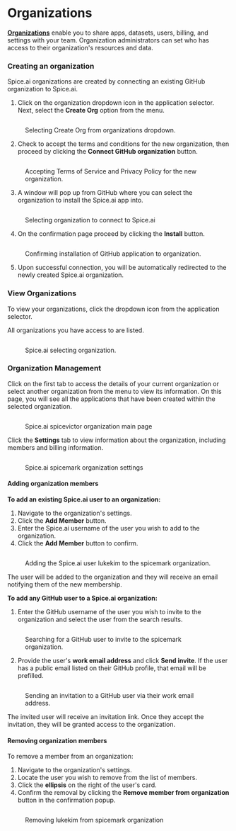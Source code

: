 # Organizations

[**Organizations**](../reference/core-concepts/organizations.md) enable you to share apps, datasets, users, billing, and settings with your team. Organization administrators can set who has access to their organization's resources and data.

### Creating an organization

Spice.ai organizations are created by connecting an existing GitHub organization to Spice.ai.

1. Click on the organization dropdown icon in the application selector. Next, select the **Create Org** option from the menu.

<figure><img src="../.gitbook/assets/CleanShot 2023-10-24 at 6 .00.21@2x.png" alt=""><figcaption><p>Selecting Create Org from organizations dropdown.</p></figcaption></figure>

2. Check to accept the terms and conditions for the new organization, then proceed by clicking the **Connect GitHub organization** button.

<figure><img src="../.gitbook/assets/CleanShot 2023-10-24 at 6 .16.35@2x.png" alt=""><figcaption><p>Accepting Terms of Service and Privacy Policy for the new organization. </p></figcaption></figure>

3. A window will pop up from GitHub where you can select the organization to install the Spice.ai app into.

<figure><img src="../.gitbook/assets/CleanShot 2023-10-24 at 6 .20.32@2x.png" alt=""><figcaption><p>Selecting organization to connect to Spice.ai</p></figcaption></figure>

4. On the confirmation page proceed by clicking the **Install** button.

<figure><img src="../.gitbook/assets/CleanShot 2023-10-24 at 6 .23.05@2x.png" alt=""><figcaption><p>Confirming installation of GitHub application to organization.</p></figcaption></figure>

5. Upon successful connection, you will be automatically redirected to the newly created Spice.ai organization.

### View Organizations

To view your organizations, click the dropdown icon from the application selector.

All organizations you have access to are listed.

<figure><img src="../.gitbook/assets/CleanShot 2023-10-24 at 6 .13.37@2x.png" alt=""><figcaption><p>Spice.ai selecting organization.</p></figcaption></figure>

### Organization Management

Click on the first tab to access the details of your current organization or select another organization from the menu to view its information. On this page, you will see all the applications that have been created within the selected organization.

<figure><img src="../.gitbook/assets/CleanShot 2023-10-24 at 5 .48.36@2x.png" alt=""><figcaption><p>Spice.ai spicevictor organization main page</p></figcaption></figure>

Click the **Settings** tab to view information about the organization, including members and billing information.

<figure><img src="../.gitbook/assets/CleanShot 2023-10-24 at 5 .49.15@2x.png" alt=""><figcaption><p>Spice.ai spicemark organization settings</p></figcaption></figure>

#### Adding organization members

**To add an existing Spice.ai user to an organization:**

1. Navigate to the organization's settings.
2. Click the **Add Member** button.
3. Enter the Spice.ai username of the user you wish to add to the organization.
4. Click the **Add Member** button to confirm.

<figure><img src="../.gitbook/assets/CleanShot 2023-10-24 at 5 .49.50@2x.png" alt=""><figcaption><p>Adding the Spice.ai user lukekim to the spicemark organization.</p></figcaption></figure>

The user will be added to the organization and they will receive an email notifying them of the new membership.

**To add any GitHub user to a Spice.ai organization:**

1. Enter the GitHub username of the user you wish to invite to the organization and select the user from the search results.

<figure><img src="../.gitbook/assets/CleanShot 2023-10-24 at 5 .54.08@2x.png" alt=""><figcaption><p>Searching for a GitHub user to invite to the spicemark organization.</p></figcaption></figure>

2. Provide the user's **work email address** and click **Send invite**. If the user has a public email listed on their GitHub profile, that email will be prefilled.

<figure><img src="../.gitbook/assets/CleanShot 2023-10-24 at 5 .54.53@2x.png" alt=""><figcaption><p>Sending an invitation to a GitHub user via their work email address.</p></figcaption></figure>

The invited user will receive an invitation link. Once they accept the invitation, they will be granted access to the organization.

#### Removing organization members

To remove a member from an organization:

1. Navigate to the organization's settings.
2. Locate the user you wish to remove from the list of members.
3. Click the **ellipsis** on the right of the user's card.
4. Confirm the removal by clicking the **Remove member from organization** button in the confirmation popup.

<figure><img src="../.gitbook/assets/CleanShot 2023-10-24 at 5 .55.23@2x.png" alt=""><figcaption><p>Removing lukekim from spicemark organization</p></figcaption></figure>
